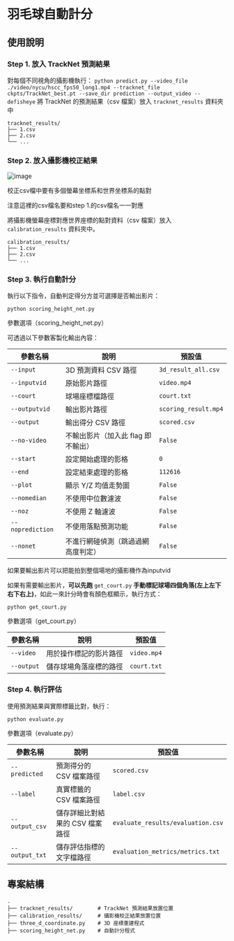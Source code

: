 # 羽毛球自動計分


## 使用說明

### Step 1. 放入 TrackNet 預測結果

對每個不同視角的攝影機執行：
`python predict.py --video_file ./video/nycu/hscc_fps50_long1.mp4 --tracknet_file ckpts/TrackNet_best.pt --save_dir prediction --output_video --defisheye`
將 TrackNet 的預測結果（csv 檔案）放入 `tracknet_results` 資料夾中
```
tracknet_results/
├── 1.csv
├── 2.csv
└── ...
```


### Step 2. 放入攝影機校正結果


![image](https://hackmd.io/_uploads/SkPnnXckel.png)

校正csv檔中要有多個螢幕坐標系和世界坐標系的點對

注意這裡的csv檔名要和step 1.的csv檔名一一對應

將攝影機螢幕座標對應世界座標的點對資料（csv 檔案）放入 `calibration_results` 資料夾中。
```
calibration_results/
├── 1.csv
├── 2.csv
└── ...
```


### Step 3. 執行自動計分

執行以下指令，自動判定得分方並可選擇是否輸出影片：

```
python scoring_height_net.py
```

參數選項（scoring_height_net.py）

可透過以下參數客製化輸出內容：

| 參數名稱           | 說明                                      | 預設值                  |
|--------------------|-------------------------------------------|--------------------------|
| `--input`          | 3D 預測資料 CSV 路徑                      | `3d_result_all.csv`      |
| `--inputvid`       | 原始影片路徑                              | `video.mp4`              |
| `--court`          | 球場座標檔路徑                            | `court.txt`              |
| `--outputvid`      | 輸出影片路徑                              | `scoring_result.mp4`     |
| `--output`         | 輸出得分 CSV 路徑                         | `scored.csv`             |
| `--no-video`       | 不輸出影片（加入此 flag 即不輸出）        | `False`                  |
| `--start`          | 設定開始處理的影格                        | `0`        |
| `--end`            | 設定結束處理的影格                        | `112616`                 |
| `--plot`           | 顯示 Y/Z 均值走勢圖                        | `False`                  |
| `--nomedian`       | 不使用中位數濾波                           | `False`      |
| `--noz`            | 不使用 Z 軸濾波                            | `False`      |
| `--noprediction`   | 不使用落點預測功能                         | `False`      |
| `--nonet`          | 不進行網碰偵測（跳過過網高度判定）         | `False`      |
如果要輸出影片可以把能拍到整個場地的攝影機作為inputvid

如果有需要輸出影片，**可以先跑** `get_court.py` **手動標記球場四個角落(左上左下右下右上)**，如此一來計分時會有顏色框顯示，執行方式：

```
python get_court.py
```

參數選項（get_court.py）

| 參數名稱  | 說明                        | 預設值       |
|---------------|---------------------------|---------------|
| `--video`     | 用於操作標記的影片路徑       | `video.mp4`  |
| `--output`    | 儲存球場角落座標的路徑       | `court.txt`  |



### Step 4. 執行評估

使用預測結果與實際標籤比對，執行：

```
python evaluate.py
```

參數選項（evaluate.py）

| 參數名稱        | 說明                           | 預設值                              |
|-------------------|--------------------------------|-----------------------------------|
| `--predicted`     | 預測得分的 CSV 檔案路徑              | `scored.csv`                     |
| `--label`         | 真實標籤的 CSV 檔案路徑               | `label.csv`                      |
| `--output_csv`    | 儲存詳細比對結果的 CSV 檔案路徑        | `evaluate_results/evaluation.csv` |
| `--output_txt`    | 儲存評估指標的文字檔路徑                | `evaluation_metrics/metrics.txt`  |

## 專案結構

```
.
├── tracknet_results/        # TrackNet 預測結果放置位置
├── calibration_results/     # 攝影機校正結果放置位置
├── three_d_coordinate.py    # 3D 座標重建程式
├── scoring_height_net.py    # 自動計分程式
```


